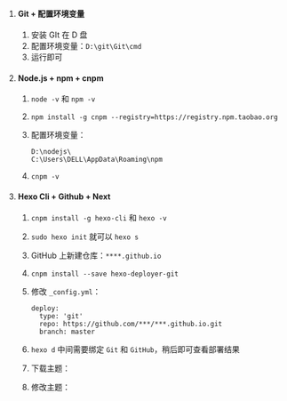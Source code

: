 1. #### Git + 配置环境变量

   1. 安装 GIt 在 D 盘
   2. 配置环境变量：`D:\git\Git\cmd`
   3. 运行即可

2. #### Node.js + npm + cnpm

   1. `node -v` 和 `npm -v`

   2. `npm install -g cnpm --registry=https://registry.npm.taobao.org`

   3. 配置环境变量：
       ```
      D:\nodejs\
      C:\Users\DELL\AppData\Roaming\npm

   4. `cnpm -v`

3. #### Hexo Cli + Github + Next

   1. `cnpm install -g hexo-cli` 和 `hexo -v`

   2. `sudo hexo init` 就可以 `hexo s`

   3. GitHub 上新建仓库：`****.github.io`

   4. `cnpm install --save hexo-deployer-git`

   5. 修改 `_config.yml`：

      ```
      deploy:
      	type: 'git'
      	repo: https://github.com/***/***.github.io.git
      	branch: master
      ```

   6. `hexo d` 中间需要绑定 `Git` 和 `GitHub`，稍后即可查看部署结果

   7. 下载主题：

   8. 修改主题：

